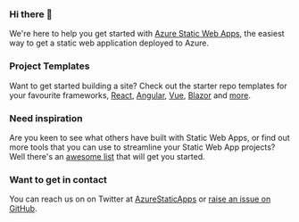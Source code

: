 ### Hi there 👋

We're here to help you get started with [Azure Static Web Apps](https://azure.microsoft.com/services/app-service/static/?WT.mc_id=javascript-0000-cxall), the easiest way to get a static web application deployed to Azure.

### Project Templates

Want to get started building a site? Check out the starter repo templates for your favourite frameworks, [React](https://github.com/staticwebdev/react-basic), [Angular](https://github.com/staticwebdev/angular-basic), [Vue](https://github.com/staticwebdev/vue-basic), [Blazor](https://github.com/staticwebdev/blazor-starter) and [more](https://github.com/staticwebdev?tab=repositories).

### Need inspiration

Are you keen to see what others have built with Static Web Apps, or find out more tools that you can use to streamline your Static Web App projects? Well there's an [awesome list](https://github.com/sinedied/awesome-azure-static-web-apps) that will get you started.

### Want to get in contact

You can reach us on on Twitter at [AzureStaticApps](https://twitter.com/AzureStaticApps) or [raise an issue on GitHub](https://github.com/Azure/static-web-apps/issues).
